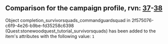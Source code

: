 ## Comparison for the campaign profile, rvn: [37](https://github.com/PRO100KatYT/FortniteProfileRevisions/tree/main/profiles/campaign/37%20campaign.json)-[38](https://github.com/PRO100KatYT/FortniteProfileRevisions/tree/main/profiles/campaign/38%20campaign.json)

Object completion_survivorsquads_commandguardsquad in 2f575076-c6f9-4e26-b9be-fd35258c6398 (Quest:stonewoodquest_tutorial_survivorsquads) has been added to the item's attributes with the following value: `1`
<br><br>
